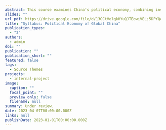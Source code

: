 ```yaml
---
abstract: This course examines China's political economy, combining insights from political science and economics. It explores the internal dynamics of China's economy and its extensive global engagement. Participants will analyze China's cooperative and coercive strategies in economic and political endeavors, undertaken by private and state actors. The course emphasizes the interplay between domestic challenges and China's global outreach, offering a nuanced understanding of its influence in various contexts. By studying internal workings and external influences, participants gain a comprehensive understanding of China's multifaceted global presence.
slides: ""
url_pdf: https://drive.google.com/file/d/13OCtVolqkHYuQJTEowiVELj5DPYQedNl/view?usp=drive_link
title: "Syllabus: Political Economy of Global China"
publication_types:
  - "3"
authors:
  - admin
doi: ""
publication: ""
publication_short: ""
featured: false
tags:
  - Source Themes
projects:
  - internal-project
image:
  caption: ""
  focal_point: ""
  preview_only: false
  filename: null
summary: Under review.
date: 2023-04-07T00:00:00.000Z
links: null
publishDate: 2023-01-01T00:00:00.000Z
---
```


